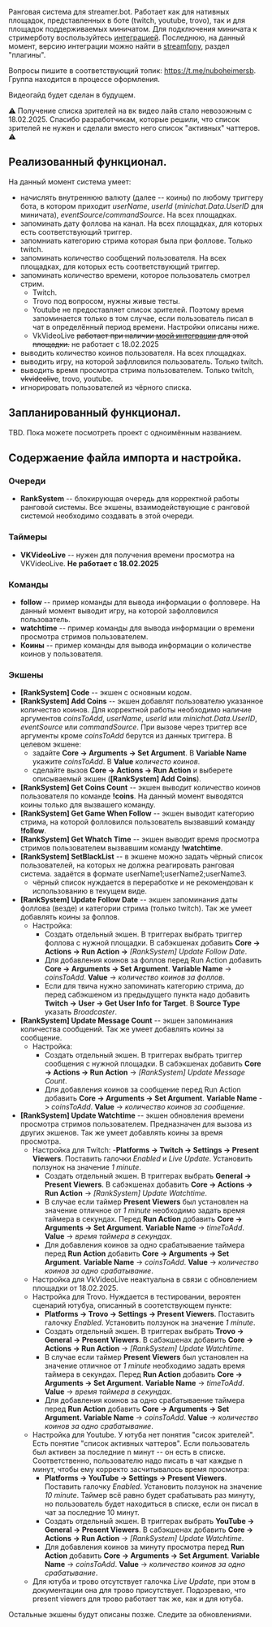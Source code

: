 Ранговая система для streamer.bot. Работает как для нативных площадок, представленных в боте (twitch, youtube, trovo), так и для площадок поддерживаемых миничатом. Для подключения миничата к стримерботу воспользуйтесь [интеграцией](https://docs.play-code.ru/minichat). Последнюю, на данный момент, версию интеграции можно найти в [streamfony](https://t.me/StreamfonyBot?start=_tgr_JpK_P4xlZmI6), раздел "плагины".

Вопросы пишите в соответствующий топик: https://t.me/nuboheimersb. Группа находится в процессе оформления.

Видеогайд будет сделан в будущем.

⚠ Получение списка зрителей на вк видео лайв стало невозожным с 18.02.2025. Спасибо разработчикам, которые решили, что список зрителей не нужен и сделали вместо него список "активных" чаттеров. ⚠

## Реализованный функционал.
На данный момент система умеет:
- начислять внутреннюю валюту (далее -- коины) по любому триггеру бота, в котором приходит *userName*, *userId* (*minichat.Data.UserID* для миничата), *eventSource*/*commandSource*. На всех площадках.
- запоминать дату фоллова на канал. На всех площадках, для которых есть соответствующий триггер.
- запомниать категорию стрима которая была при фоллове. Только twitch.
- запоминать количество сообщений пользователя. На всех площадках, для которых есть соответствующий триггер.
- запоминать количество времени, которое пользователь смотрел стрим.
    - Twitch.
    - Trovo под вопросом, нужны живые тесты.
    - Youtube не предоставляет список зрителей. Поэтому время запоминается только в том случае, если пользователь писал в чат в определённый период времени. Настройки описаны ниже.
    - VkVideoLive ~~работает при наличии [моей интеграции](https://github.com/NuboHeimer/VkVideoLiveService/releases) для этой площадки.~~ не работает с 18.02.2025
- выводить количество коинов пользователя. На всех площадках.
- выводить игру, на которой зафлловился пользователь. Только twitch.
- выводить время просмотра стрима пользователем. Только twitch, ~~vkvideolive~~, trovo, youtube.
- игнорировать пользователей из чёрного списка.

## Запланированный функционал.
TBD. Пока можете посмотреть проект с одноимённым названием.

## Содержаение файла импорта и настройка.
### Очереди
- **RankSystem** -- блокирующая очередь для корректной работы ранговой системы. Все экшены, взаимодействующие с ранговой системой необходимо создавать в этой очереди.
### Таймеры
- **VKVideoLive** -- нужен для получения времени просмотра на VKVideoLive. **Не работает с 18.02.2025**
### Команды
- **follow** -- пример команды для вывода информации о фолловере. На данный момент выводит игру, на которой зафолловился пользователь.
- **watchtime** -- пример команды для вывода информации о времени просмотра стримов пользователем.
- **Коины** -- пример команды для вывода информации о количестве коинов у пользователя.
### Экшены
- **\[RankSystem] Code** -- экшен с основным кодом.
- **\[RankSystem] Add Coins** -- экшен добавлят пользователю указанное количество коинов. Для корректной работы необходимо наличие аргументов *coinsToAdd*, *userName*, *userId* или *minichat.Data.UserID*, *eventSource* или *commandSource*.
    При вызове через триггер все аргументы кроме *coinsToAdd* берутся из данных триггера.
    В целевом экшене:
    - задайте **Core -> Arguments -> Set Argument**. В **Variable Name** укажите *coinsToAdd*. В **Value** *количесто коинов*.
    - сделайте вызов **Core -> Actions -> Run Action** и выберете описываемый экшен (**\[RankSystem] Add Coins**).
- **\[RankSystem] Get Coins Count** -- экшен выводит количество коинов пользователя по команде **!coins**. На данный момент выводятся коины только для вызвашего команду.
- **\[RankSystem] Get Game When Follow** -- экшен выводит категорию стрима, на которой фолловился пользователь вызвавший команду **!follow**.
- **\[RankSystem] Get Whatch Time** -- экшен выводит время просмотра стримов пользователем вызвавшим команду **!watchtime**.
- **\[RankSystem] SetBlackList** -- в экшене можно задать чёрный список пользователей, на которых не должна реагировать ранговая система. задаётся в формате userName1;userName2;userName3.
    - чёрный список нуждается в переработке и не рекомендован к использованию в текущем виде.
- **\[RankSystem] Update Follow Date** -- экшен запоминания даты фоллова (везде) и категории стрима (только twitch). Так же умеет добавлять коины за фоллов.
    - Настройка:
        - Создать отдельный экшен. В триггерах выбрать триггер фоллова с нужной площадки. В сабэкшенах добавить **Core -> Actions -> Run Action ->** *\[RankSystem] Update Follow Date*.
        - Для добавления коинов за фоллов перед Run Action добавить **Core -> Arguments -> Set Argument**. **Variable Name** -> *coinsToAdd*. **Value** -> *количество коинов за фоллов*.
        - Если для твича нужно запоминать категорию стрима, до перед сабэкшеном из предыдущего пункта надо добавить **Twitch -> User -> Get User Info for Target**. В **Source Type** указать *Broadcaster*.
- **\[RankSystem] Update Message Count** -- экшен запоминания количества сообщений. Так же умеет добавлять коины за сообщение.
    - Настройка:
        - Создать отдельный экшен. В триггерах выбрать триггер сообщения с нужной площадки. В сабэкшенах добавить **Core -> Actions -> Run Action** -> *\[RankSystem] Update Message Count*.
        - Для добавления коинов за сообщение перед Run Action добавить **Core -> Arguments -> Set Argument**. **Variable Name** -> *coinsToAdd*. **Value** -> *количество коинов за сообщение*.
- **\[RankSystem] Update Watchtime** -- экшен обновления времени просмотра стримов пользователем. Предназначен для вызова из других экшенов. Так же умеет добавлять коины за время просмотра.
    - Настройка для Twitch:
        -**Platforms -> Twitch -> Settings -> Present Viewers**. Поставить галочки *Enabled* и *Live Update*. Установить ползунок на значение *1 minute*.
        - Создать отдельный экшен. В триггерах выбрать  **General -> Present Viewers**. В сабэкшенах добавить **Core -> Actions -> Run Action** -> *\[RankSystem] Update Watchtime*.
        - В случае если таймер **Present Viewers** был установлен на значение отличное от *1 minute* необходимо задать время таймера в секундах. Перед **Run Action** добавить **Core -> Arguments -> Set Argument**. **Variable Name** -> *timeToAdd*. **Value** -> *время таймера в секундах*.
        - Для добавления коинов за одно срабатываение таймера перед **Run Action** добавить **Core -> Arguments -> Set Argument**. **Variable Name** -> *coinsToAdd*. **Value** -> *количество коинов за одно срабатывание*.
    - Настройка для VkVideoLive неактуальна в связи с обновлением площадки от 18.02.2025.
    - Настройка для Trovo. Нуждается в тестировании, вероятен сценарий ютубуа, описанный в соотетствующем пункте:
        - **Platforms -> Trovo -> Settings -> Present Viewers**. Поставить галочку *Enabled*. Установить ползунок на значение *1 minute*.
        - Создать отдельный экшен. В триггерах выбрать **Trovo -> General -> Present Viewers**. В сабэкшенах добавить **Core -> Actions -> Run Action** -> *\[RankSystem] Update Watchtime*.
        - В случае если таймер **Present Viewers** был установлен на значение отличное от *1 minute* необходимо задать время таймера в секундах. Перед **Run Action** добавить **Core -> Arguments -> Set Argument**. **Variable Name** -> *timeToAdd*. **Value** -> *время таймера в секундах*.
        - Для добавления коинов за одно срабатываение таймера перед **Run Action** добавить **Core -> Arguments -> Set Argument. Variable Name** -> *coinsToAdd*. **Value** -> *количество коинов за одно срабатывание*.
    - Настройка для Youtube. У ютуба нет понятия "сисок зрителей". Есть понятие "список активных чаттеров". Если пользователь был активен за последние n минут -- он есть в списке. Соответственно, пользователю надо писать в чат каждые n минут, чтобы ему корректо засчитывалось время просмотра:
        - **Platforms -> YouTube -> Settings -> Present Viewers**. Поставить галочку *Enabled*. Установить ползунок на значение *10 minute*. Таймер всё равно будет срабатывать раз минуту, но пользователь будет находиться в списке, если он писал в чат за последние 10 минут.
        - Создать отдельный экшен. В триггерах выбрать **YouTube -> General -> Present Viewers**. В сабэкшенах добавить **Core -> Actions -> Run Action** -> *\[RankSystem] Update Watchtime*.
        - Для добавления коинов за минуту просмотра перед **Run Action** добавить **Core -> Arguments -> Set Argument**. **Variable Name** -> *coinsToAdd*. **Value** -> *количество коинов за одно срабатывание*.
    - Для ютуба и трово отсутствует галочка *Live Update*, при этом в документации она для трово присутствует. Подозреваю, что present viewers для трово работает так же, как и для ютуба.

Остальные экшены будут описаны позже. Следите за обновлениями.
